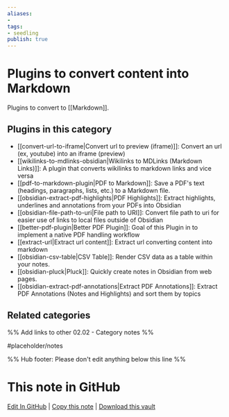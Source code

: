 ```yaml
---
aliases:
-
tags:
- seedling
publish: true
---
```



# Plugins to convert content into Markdown

Plugins to convert to [[Markdown]].

## Plugins in this category

- [[convert-url-to-iframe|Convert url to preview (iframe)]]: Convert an url (ex, youtube) into an iframe (preview)
- [[wikilinks-to-mdlinks-obsidian|Wikilinks to MDLinks (Markdown Links)]]: A plugin that converts wikilinks to markdown links and vice versa
- [[pdf-to-markdown-plugin|PDF to Markdown]]: Save a PDF's text (headings, paragraphs, lists, etc.) to a Markdown file.
- [[obsidian-extract-pdf-highlights|PDF Highlights]]: Extract highlights, underlines and annotations from your PDFs into Obsidian
- [[obsidian-file-path-to-uri|File path to URI]]: Convert file path to uri for easier use of links to local files outside of Obsidian
- [[better-pdf-plugin|Better PDF Plugin]]: Goal of this Plugin in to implement a native PDF handling workflow
- [[extract-url|Extract url content]]: Extract url converting content into markdown
- [[obsidian-csv-table|CSV Table]]: Render CSV data as a table within your notes.
- [[obsidian-pluck|Pluck]]: Quickly create notes in Obsidian from web pages.
- [[obsidian-extract-pdf-annotations|Extract PDF Annotations]]: Extract PDF Annotations (Notes and Highlights) and sort them by topics

## Related categories

%% Add links to other 02.02 - Category notes %%

#placeholder/notes

%% Hub footer: Please don't edit anything below this line %%

# This note in GitHub

<span class="git-footer">[Edit In GitHub](https://github.dev/obsidian-community/obsidian-hub/blob/main/02%20-%20Community%20Expansions/02.01%20Plugins%20by%20Category/Plugins%20to%20convert%20content%20into%20markdown.md "git-hub-edit-note") | [Copy this note](https://raw.githubusercontent.com/obsidian-community/obsidian-hub/main/02%20-%20Community%20Expansions/02.01%20Plugins%20by%20Category/Plugins%20to%20convert%20content%20into%20markdown.md "git-hub-copy-note") | [Download this vault](https://github.com/obsidian-community/obsidian-hub/archive/refs/heads/main.zip "git-hub-download-vault") </span>
